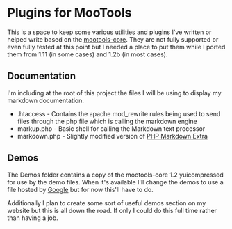 Plugins for MooTools
====================

This is a space to keep some various utilities and plugins I've written or helped write based on the [mootools-core](http://github.com/mootools/mootools-core). They are not fully supported or even fully tested at this point but I needed a place to put them while I ported them from 1.11 (in some cases) and 1.2b (in most cases).

Documentation
-------------

I'm including at the root of this project the files I will be using to display my markdown documentation.
* .htaccess - Contains the apache mod_rewrite rules being used to send files through the php file which is calling the markdown engine
* markup.php - Basic shell for calling the Markdown text processor
* markdown.php - Slightly modified version of [PHP Markdown Extra](http://michelf.com/projects/php-markdown/extra/)

Demos
-----

The Demos folder contains a copy of the mootools-core 1.2 yuicompressed for use by the demo files. When it's available I'll change the demos to use a file hosted by [Google](http://code.google.com/apis/ajaxlibs/) but for now this'll have to do.

Additionally I plan to create some sort of useful demos section on my website but this is all down the road. If only I could do this full time rather than having a job.